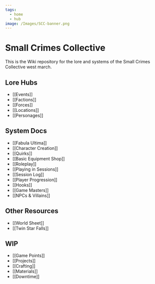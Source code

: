 ```yaml
---
tags:
  - home
  - hub
image: /Images/SCC-banner.png
---
```

# Small Crimes Collective
This is the Wiki repository for the lore and systems of the Small Crimes Collective west march.
## Lore Hubs
* [[Events]]
* [[Factions]]
* [[Forces]]
* [[Locations]]
* [[Personages]]
## System Docs
* [[Fabula Ultima]]
* [[Character Creation]]
* [[Quirks]]
* [[Basic Equipment Shop]]
* [[Roleplay]]
* [[Playing in Sessions]]
* [[Session Log]]
* [[Player Progression]]
* [[Hooks]]
* [[Game Masters]]
* [[NPCs & Villains]]
## Other Resources
* [[World Sheet]]  
* [[Twin Star Falls]]  
## WIP
* [[Game Points]]
* [[Projects]]
* [[Crafting]]
* [[Materials]]
* [[Downtime]]